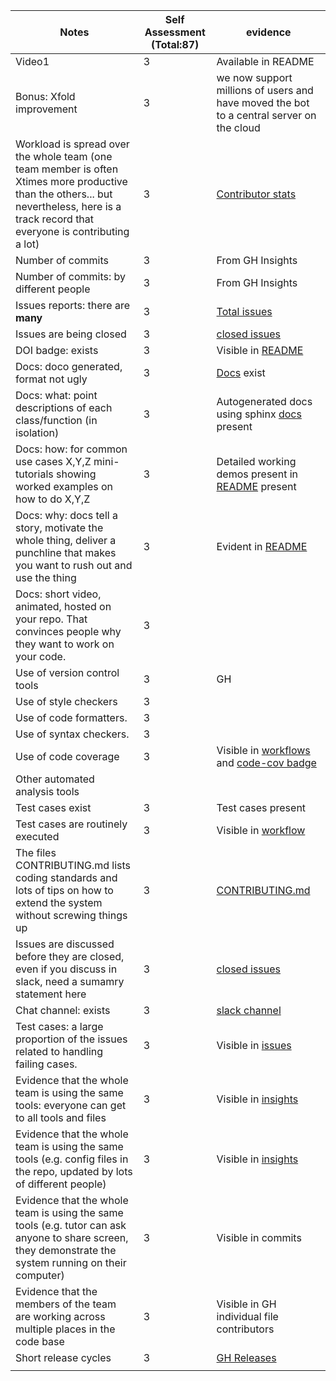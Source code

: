 | Notes                                                                                                                                                                                                                         | Self Assessment (Total:87) | evidence                                                                                                                                                                           |
|-------------------------------------------------------------------------------------------------------------------------------------------------------------------------------------------------------------------------------|----------------------------|------------------------------------------------------------------------------------------------------------------------------------------------------------------------------------|
| Video1                                                                                                                                                                                                                        | 3                          | Available in README                                                                                                                                                                | 
| Bonus: Xfold improvement                                                                                                                                                                                                      | 3                          | we now support millions of users and have moved the bot to a central server on the cloud                                                                                           | 
| Workload is spread over the whole team (one team member is often Xtimes more productive than the others... but nevertheless, here is a track record that everyone is contributing a lot)                                      | 3                          | [Contributor stats](https://github.com/nihar4276/slackpoint-v2/graphs/contributors)                                                                                                |                                                                                                                                                                                  |
| Number of commits                                                                                                                                                                                                             | 3                          | From GH Insights                                                                                                                                                                   |
| Number of commits: by different people                                                                                                                                                                                        | 3                          | From GH Insights                                                                                                                                                                   |
| Issues reports: there are **many**                                                                                                                                                                                            | 3                          | [Total issues](https://github.com/nihar4276/slackpoint-v2/issues)                                                                                                                  |
| Issues are being closed                                                                                                                                                                                                       | 3                          | [closed issues](https://github.com/nihar4276/slackpoint-v2/issues?q=is%3Aissue+is%3Aclosed)                                                                                        |
| DOI badge: exists                                                                                                                                                                                                             | 3                          | Visible in [README](https://github.com/nihar4276/slackpoint-v2#readme)                                                                                                             |
| Docs: doco generated, format not ugly                                                                                                                                                                                         | 3                          | [Docs](https://github.com/nihar4276/slackpoint-v2/tree/main/docs) exist                                                                                                            |
| Docs: what: point descriptions of each class/function (in isolation)                                                                                                                                                          | 3                          | Autogenerated docs using sphinx [docs](https://github.com/nihar4276/slackpoint-v2/tree/main/docs/source) present                                                                   |
| Docs: how: for common use cases X,Y,Z mini-tutorials showing worked examples on how to do X,Y,Z                                                                                                                               | 3                          | Detailed working demos present in [README](https://github.com/nihar4276/slackpoint-v2#readme) present                                                                              |
| Docs: why: docs tell a story, motivate the whole thing, deliver a punchline that makes you want to rush out and use the thing                                                                                                 | 3                          | Evident in [README](https://github.com/nihar4276/slackpoint-v2/blob/main/README.md)                                                                                                |
| Docs: short video, animated, hosted on your repo. That convinces people why they want to work on your code.                                                                                                                   | 3                          |                                                                                                                                                                                    |
| Use of version control tools                                                                                                                                                                                                  | 3                          | GH                                                                                                                                                                                 |
| Use of style checkers                                                                                                                                                                                                         | 3                          |                                                                                                                                                                                    |
| Use of code formatters.                                                                                                                                                                                                       | 3                          |                                                                                                                                                                                    |
| Use of syntax checkers.                                                                                                                                                                                                       | 3                          |                                                                                                                                                                                    |
| Use of code coverage                                                                                                                                                                                                          | 3                          | Visible in [workflows](https://github.com/nihar4276/slackpoint-v2/blob/main/.github/workflows/codecov.yml) and [code-cov badge](https://app.codecov.io/gh/nihar4276/slackpoint-v2) |
| Other automated analysis tools                                                                                                                                                                                                |                            |                                                                                                                                                                                    |
| Test cases exist                                                                                                                                                                                                              | 3                          | Test cases present                                                                                                                                                                 |
| Test cases are routinely executed                                                                                                                                                                                             | 3                          | Visible in [workflow](https://github.com/nihar4276/slackpoint-v2/blob/main/.github/workflows/codecov.yml)                                                                          |
| The files CONTRIBUTING.md lists coding standards and lots of tips on how to extend the system without screwing things up                                                                                                      | 3                          | [CONTRIBUTING.md](https://github.com/nihar4276/slackpoint-v2/blob/main/CONTRIBUTING.md)                                                                                            |
| Issues are discussed before they are closed, even if you discuss in slack, need a sumamry statement here                                                                                                                      | 3                          | [closed issues](https://github.com/nihar4276/slackpoint-v2/issues?q=is%3Aissue+is%3Aclosed)                                                                                        |
| Chat channel: exists                                                                                                                                                                                                          | 3                          | [slack channel](https://cscgrad.slack.com/archives/C04AK8WCY13)                                                                                                                    |
| Test cases: a large proportion of the issues related to handling failing cases.                                                                                                                                               | 3                          | Visible in [issues](https://github.com/nihar4276/slackpoint-v2/issues)                                                                                                             |
| Evidence that the whole team is using the same tools: everyone can get to all tools and files                                                                                                                                 | 3                          | Visible in [insights](https://github.com/nihar4276/slackpoint-v2/graphs/contributors)                                                                                              |
| Evidence that the whole team is using the same tools (e.g. config files in the repo, updated by lots of different people)                                                                                                     | 3                          | Visible in [insights](https://github.com/nihar4276/slackpoint-v2/graphs/contributors)                                                                                              |
| Evidence that the whole team is using the same tools (e.g. tutor can ask anyone to share screen, they demonstrate the system running on their computer)                                                                       | 3                          | Visible in commits                                                                                                                                                                 |
| Evidence that the members of the team are working across multiple places in the code base                                                                                                                                     | 3                          | Visible in GH individual file contributors                                                                                                                                         |
| Short release cycles                                                                                                                                                                                                          | 3                          | [GH Releases](https://github.com/nihar4276/slackpoint-v2/releases)                                                                                                                 |
|                                                                                                                                                                                                                               |                            |                                                                                                                                                                                    |